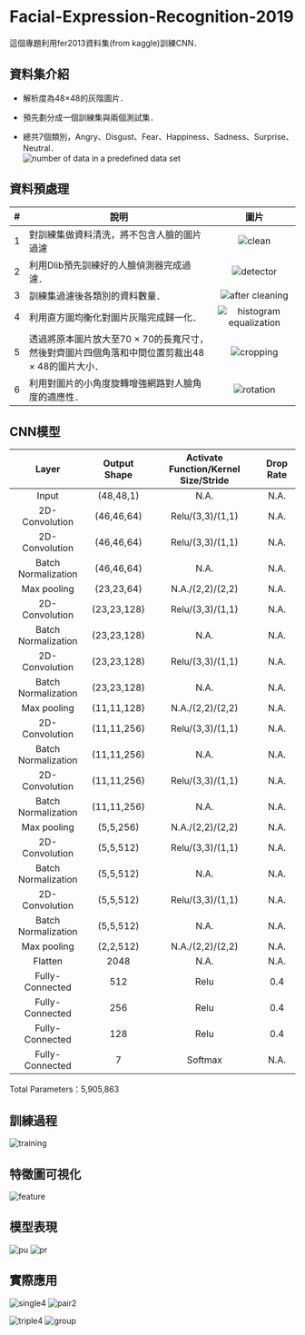 # Facial-Expression-Recognition-2019
這個專題利用fer2013資料集(from kaggle)訓練CNN．  

資料集介紹
------
* 解析度為48×48的灰階圖片．  
- 預先劃分成一個訓練集與兩個測試集．  
* 總共7個類別，Angry、Disgust、Fear、Happiness、Sadness、Surprise、Neutral．  
![number of data in a predefined data set](https://github.com/Shuntw6096/Facial-Expression-Recognition-2019/blob/master/img/number_ds.JPG)  

資料預處理
------
|#|說明|圖片|
|---|----|:---:|
|1|對訓練集做資料清洗，將不包含人臉的圖片過濾|![clean](https://github.com/Shuntw6096/Facial-Expression-Recognition-2019/blob/readme/img/clean.JPG)|
|2|利用Dlib預先訓練好的人臉偵測器完成過濾．|![detector](https://github.com/Shuntw6096/Facial-Expression-Recognition-2019/blob/readme/img/detector.JPG)|
|3|訓練集過濾後各類別的資料數量．|![after cleaning](https://github.com/Shuntw6096/Facial-Expression-Recognition-2019/blob/readme/img/after_cleaning.JPG)|
|4|利用直方圖均衡化對圖片灰階完成歸一化．|![histogram equalization](https://github.com/Shuntw6096/Facial-Expression-Recognition-2019/blob/readme/img/hist_equali.JPG)|
|5|透過將原本圖片放大至70 × 70的長寬尺寸，然後對齊圖片四個角落和中間位置剪裁出48 × 48的圖片大小．|![cropping](https://github.com/Shuntw6096/Facial-Expression-Recognition-2019/blob/readme/img/cropping.JPG)|
|6|利用對圖片的小角度旋轉增強網路對人臉角度的適應性．|![rotation](https://github.com/Shuntw6096/Facial-Expression-Recognition-2019/blob/readme/img/rotation.JPG)|

CNN模型
------
|Layer|Output Shape|Activate Function/Kernel Size/Stride|Drop Rate|
|:---:|:----:|:----:|:---:|
|Input|(48,48,1)|N.A.|N.A.|
|2D-Convolution|(46,46,64)|Relu/(3,3)/(1,1)|N.A.|
|2D-Convolution|(46,46,64)|Relu/(3,3)/(1,1)|N.A.|
|Batch Normalization|(46,46,64)|N.A.|N.A.|
|Max pooling|(23,23,64)|N.A./(2,2)/(2,2)|N.A.|
|2D-Convolution|(23,23,128)|Relu/(3,3)/(1,1)|N.A.|
|Batch Normalization|(23,23,128)|N.A.|N.A.|
|2D-Convolution|(23,23,128)|Relu/(3,3)/(1,1)|N.A.|
|Batch Normalization|(23,23,128)|N.A.|N.A.|
|Max pooling|(11,11,128)|N.A./(2,2)/(2,2)|N.A.|
|2D-Convolution|(11,11,256)|Relu/(3,3)/(1,1)|N.A.|
|Batch Normalization|(11,11,256)|N.A.|N.A.|
|2D-Convolution|(11,11,256)|Relu/(3,3)/(1,1)|N.A.|
|Batch Normalization|(11,11,256)|N.A.|N.A.|
|Max pooling|(5,5,256)|N.A./(2,2)/(2,2)|N.A.|
|2D-Convolution|(5,5,512)|Relu/(3,3)/(1,1)|N.A.|
|Batch Normalization|(5,5,512)|N.A.|N.A.|
|2D-Convolution|(5,5,512)|Relu/(3,3)/(1,1)|N.A.|
|Batch Normalization|(5,5,512)|N.A.|N.A.|
|Max pooling|(2,2,512)|N.A./(2,2)/(2,2)|N.A.|
|Flatten|2048|N.A.|N.A.|
|Fully-Connected|512|Relu|0.4|
|Fully-Connected|256|Relu|0.4|
|Fully-Connected|128|Relu|0.4|
|Fully-Connected|7|Softmax|N.A.|

Total Parameters：5,905,863

訓練過程
------
![training](https://github.com/Shuntw6096/Facial-Expression-Recognition-2019/blob/readme/img/training.JPG)

特徵圖可視化
------
![feature](https://github.com/Shuntw6096/Facial-Expression-Recognition-2019/blob/readme/img/feature.JPG)

模型表現
------
![pu](https://github.com/Shuntw6096/Facial-Expression-Recognition-2019/blob/readme/img/confuse_mat_pu.JPG) ![pr](https://github.com/Shuntw6096/Facial-Expression-Recognition-2019/blob/readme/img/confuse_mat_pr.JPG)

實際應用
------
![single4](https://github.com/Shuntw6096/Facial-Expression-Recognition-2019/blob/readme/img_demo_output/single4.png) ![pair2](https://github.com/Shuntw6096/Facial-Expression-Recognition-2019/blob/readme/img_demo_output/pair2.png)

![triple4](https://github.com/Shuntw6096/Facial-Expression-Recognition-2019/blob/readme/img_demo_output/triple4.png) ![group](https://github.com/Shuntw6096/Facial-Expression-Recognition-2019/blob/readme/img_demo_output/group.png)
